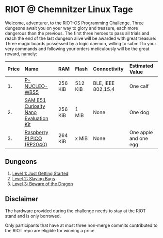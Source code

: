 RIOT @ Chemnitzer Linux Tage
============================

Welcome, adventurer, to the RIOT-OS Programming Challenge.
Three dungeons await you on your way to glory and treasure, each more dangerous than the previous.
The first three heroes to pass all trials and reach the end of the last dungeon alive will be awarded with great treasure:
Three magic boards possessed by a logic daemon, willing to submit to your very commands and following your orders meticulously will be the great reward, namely:

| Price | Name                                                 | RAM     | Flash   | Connectivity       | Estimated Value       |
|:----- |:---------------------------------------------------- |:------- |:------- |:------------------ |:--------------------- |
| 1.    | [P-NUCLEO-WB55](p-nucleo-wb55)                       | 256 KiB | 512 KiB | BLE, IEEE 802.15.4 | One calf              |
| 2.    | [SAM E51 Curiosity Nano Evaluation Kit][same51-nano] | 256 KiB | 1 MiB   | None               | One dog               |
| 3.    | [Raspberry PI PICO (RP2040)][rpi-pico]               | 264 KiB | x MiB   | None               | One apple and one egg |

[p-nucleo-wb55]: https://www.st.com/en/evaluation-tools/p-nucleo-wb55.html
[same51-nano]: https://ww1.microchip.com/downloads/aemDocuments/documents/MCU32/ProductDocuments/UserGuides/SAM-E51-Curiosity-Nano-User-Guide-DS70005432.pdf
[rpi-pico]: https://www.raspberrypi.com/products/raspberry-pi-pico/

Dungeons
--------

1. [Level 1: Just Getting Started](Level_1)
2. [Level 2: Slaying Bugs](Level_2)
3. [Level 3: Beware of the Dragon](Level_3)

Disclaimer
----------

The hardware provided during the challenge needs to stay at the RIOT stand and is only borrowed.

Only participants that have at most three non-merge commits contributed to the RIOT repo are eligible for winning a price.
